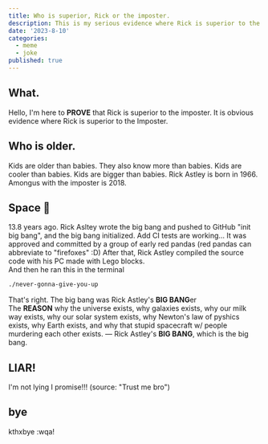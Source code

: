 ```yaml
---
title: Who is superior, Rick or the imposter.
description: This is my serious evidence where Rick is superior to the imposter
date: '2023-8-10'
categories:
  - meme
  - joke
published: true
---
```


## What.

Hello, I'm here to **PROVE** that Rick is superior to the imposter. It is obvious evidence where Rick is superior to the Imposter.

## Who is older.

Kids are older than babies. They also know more than babies. Kids are cooler than babies. Kids are bigger than babies.
Rick Astley is born in 1966. Amongus with the imposter is 2018.

## Space 🌌

13.8 years ago. Rick Asltey wrote the big bang and pushed to GitHub "init big bang", and the big bang initialized. Add CI tests are working... It was approved and committed by a group of early red pandas (red pandas can abbreviate to "firefoxes" :D)
After that, Rick Astley compiled the source code with his PC made with Lego blocks.  
And then he ran this in the terminal

```bash
./never-gonna-give-you-up
```

That's right. The big bang was Rick Astley's **BIG BANG**er  
The **REASON** why the universe exists, why galaxies exists, why our milk way exists, why our solar system exists, why Newton's law of pyshics exists, why Earth exists, and why that stupid spacecraft w/ people murdering each other exists. — Rick Astley's **BIG BANG**, which is the big bang.

## LIAR!

I'm not lying I promise!!! (source: "Trust me bro")

## bye

kthxbye :wqa!
